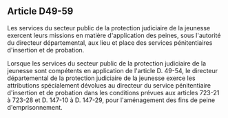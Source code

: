 Article D49-59
----
Les services du secteur public de la protection judiciaire de la jeunesse
exercent leurs missions en matière d'application des peines, sous l'autorité du
directeur départemental, aux lieu et place des services pénitentiaires
d'insertion et de probation.

Lorsque les services du secteur public de la protection judiciaire de la
jeunesse sont compétents en application de l'article D. 49-54, le directeur
départemental de la protection judiciaire de la jeunesse exerce les attributions
spécialement dévolues au directeur du service pénitentiaire d'insertion et de
probation dans les conditions prévues aux articles 723-21 à 723-28 et D. 147-10
à D. 147-29, pour l'aménagement des fins de peine d'emprisonnement.
